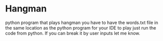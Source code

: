 # Hangman
python program that plays hangman you have to have the words.txt file in the same location as the python program for your IDE
to play just run the code from python. If you can break it by user inputs let me know.
